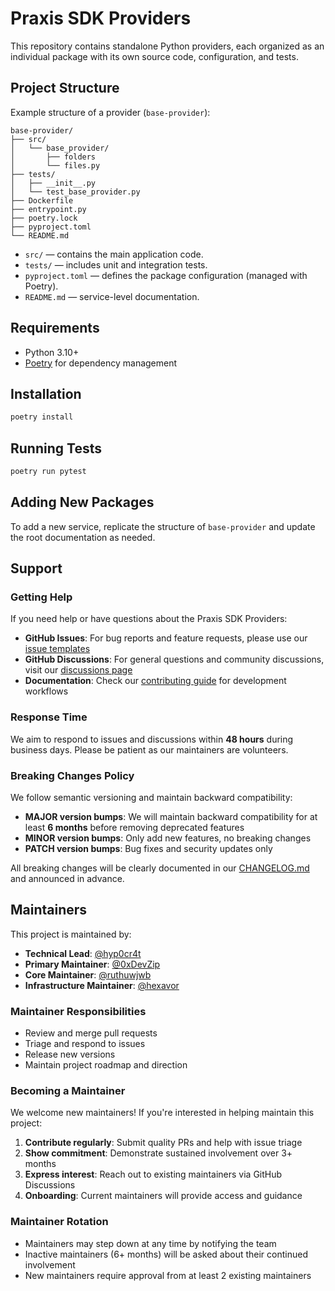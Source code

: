 # Praxis SDK Providers

This repository contains standalone Python providers, each organized as an individual package with its own source code, configuration, and tests.

## Project Structure

Example structure of a provider (`base-provider`):

```
base-provider/
├── src/
│   └── base_provider/
│       ├── folders
│       └── files.py
├── tests/
│   ├── __init__.py
│   └── test_base_provider.py
├── Dockerfile
├── entrypoint.py
├── poetry.lock
├── pyproject.toml
└── README.md
```

* `src/` — contains the main application code.
* `tests/` — includes unit and integration tests.
* `pyproject.toml` — defines the package configuration (managed with Poetry).
* `README.md` — service-level documentation.

## Requirements

* Python 3.10+
* [Poetry](https://python-poetry.org/) for dependency management

## Installation

```bash
poetry install
```

## Running Tests

```bash
poetry run pytest
```

## Adding New Packages

To add a new service, replicate the structure of `base-provider` and update the root documentation as needed.

## Support

### Getting Help

If you need help or have questions about the Praxis SDK Providers:

- **GitHub Issues**: For bug reports and feature requests, please use our [issue templates](https://github.com/prx-fun/praxis-sdk-providers/issues/new/choose)
- **GitHub Discussions**: For general questions and community discussions, visit our [discussions page](https://github.com/prx-fun/praxis-sdk-providers/discussions)
- **Documentation**: Check our [contributing guide](docs/CONTRIBUTING.md) for development workflows

### Response Time

We aim to respond to issues and discussions within **48 hours** during business days. Please be patient as our maintainers are volunteers.

### Breaking Changes Policy

We follow semantic versioning and maintain backward compatibility:

- **MAJOR version bumps**: We will maintain backward compatibility for at least **6 months** before removing deprecated features
- **MINOR version bumps**: Only add new features, no breaking changes
- **PATCH version bumps**: Bug fixes and security updates only

All breaking changes will be clearly documented in our [CHANGELOG.md](CHANGELOG.md) and announced in advance.

## Maintainers

This project is maintained by:

- **Technical Lead**: [@hyp0cr4t](https://github.com/hyp0cr4t)
- **Primary Maintainer**: [@0xDevZip](https://github.com/0xDevZip)
- **Core Maintainer**: [@ruthuwjwb](https://github.com/ruthuwjwb)
- **Infrastructure Maintainer**: [@hexavor](https://github.com/hexavor)

### Maintainer Responsibilities

- Review and merge pull requests
- Triage and respond to issues
- Release new versions
- Maintain project roadmap and direction

### Becoming a Maintainer

We welcome new maintainers! If you're interested in helping maintain this project:

1. **Contribute regularly**: Submit quality PRs and help with issue triage
2. **Show commitment**: Demonstrate sustained involvement over 3+ months
3. **Express interest**: Reach out to existing maintainers via GitHub Discussions
4. **Onboarding**: Current maintainers will provide access and guidance

### Maintainer Rotation

- Maintainers may step down at any time by notifying the team
- Inactive maintainers (6+ months) will be asked about their continued involvement
- New maintainers require approval from at least 2 existing maintainers